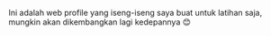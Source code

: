 Ini adalah web profile yang iseng-iseng saya buat untuk latihan saja, mungkin akan dikembangkan lagi kedepannya 😊
